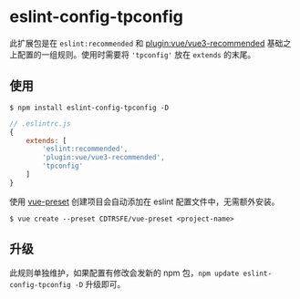 # eslint-config-tpconfig

此扩展包是在 `eslint:recommended` 和 [plugin:vue/vue3-recommended](https://eslint.vuejs.org/) 基础之上配置的一组规则。使用时需要将 `'tpconfig'` 放在 `extends` 的末尾。

## 使用

```shell
$ npm install eslint-config-tpconfig -D
```

```js
// .eslintrc.js
{
    extends: [
        'eslint:recommended',
        'plugin:vue/vue3-recommended',
        'tpconfig'
    ]
}
```

使用 [vue-preset](https://github.com/CDTRSFE/vue-preset) 创建项目会自动添加在 eslint 配置文件中，无需额外安装。

```shell
$ vue create --preset CDTRSFE/vue-preset <project-name>
```

## 升级

此规则单独维护，如果配置有修改会发新的 npm 包，`npm update eslint-config-tpconfig -D` 升级即可。
